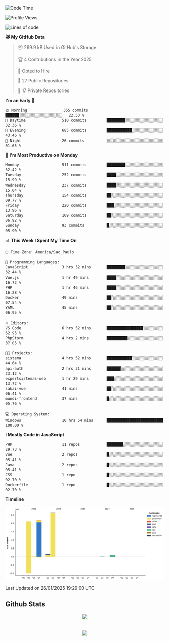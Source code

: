  
<!--START_SECTION:waka-->
![Code Time](http://img.shields.io/badge/Code%20Time-1%2C763%20hrs%203%20mins-blue)

![Profile Views](http://img.shields.io/badge/Profile%20Views-5-blue)

![Lines of code](https://img.shields.io/badge/From%20Hello%20World%20I%27ve%20Written-7.2%20million%20lines%20of%20code-blue)

**🐱 My GitHub Data** 

> 📦 269.9 kB Used in GitHub's Storage 
 > 
> 🏆 4 Contributions in the Year 2025
 > 
> 💼 Opted to Hire
 > 
> 📜 27 Public Repositories 
 > 
> 🔑 17 Private Repositories 
 > 
**I'm an Early 🐤** 

```text
🌞 Morning                355 commits         ██████░░░░░░░░░░░░░░░░░░░   22.53 % 
🌆 Daytime                510 commits         ████████░░░░░░░░░░░░░░░░░   32.36 % 
🌃 Evening                685 commits         ███████████░░░░░░░░░░░░░░   43.46 % 
🌙 Night                  26 commits          ░░░░░░░░░░░░░░░░░░░░░░░░░   01.65 % 
```
📅 **I'm Most Productive on Monday** 

```text
Monday                   511 commits         ████████░░░░░░░░░░░░░░░░░   32.42 % 
Tuesday                  252 commits         ████░░░░░░░░░░░░░░░░░░░░░   15.99 % 
Wednesday                237 commits         ████░░░░░░░░░░░░░░░░░░░░░   15.04 % 
Thursday                 154 commits         ██░░░░░░░░░░░░░░░░░░░░░░░   09.77 % 
Friday                   220 commits         ███░░░░░░░░░░░░░░░░░░░░░░   13.96 % 
Saturday                 109 commits         ██░░░░░░░░░░░░░░░░░░░░░░░   06.92 % 
Sunday                   93 commits          █░░░░░░░░░░░░░░░░░░░░░░░░   05.90 % 
```


📊 **This Week I Spent My Time On** 

```text
🕑︎ Time Zone: America/Sao_Paulo

💬 Programming Languages: 
JavaScript               3 hrs 32 mins       ████████░░░░░░░░░░░░░░░░░   32.44 % 
Vue.js                   1 hr 49 mins        ████░░░░░░░░░░░░░░░░░░░░░   16.72 % 
PHP                      1 hr 46 mins        ████░░░░░░░░░░░░░░░░░░░░░   16.28 % 
Docker                   49 mins             ██░░░░░░░░░░░░░░░░░░░░░░░   07.54 % 
YAML                     45 mins             ██░░░░░░░░░░░░░░░░░░░░░░░   06.95 % 

🔥 Editors: 
VS Code                  6 hrs 52 mins       ████████████████░░░░░░░░░   62.95 % 
PhpStorm                 4 hrs 2 mins        █████████░░░░░░░░░░░░░░░░   37.05 % 

🐱‍💻 Projects: 
sistema                  4 hrs 52 mins       ███████████░░░░░░░░░░░░░░   44.64 % 
api-auth                 2 hrs 31 mins       ██████░░░░░░░░░░░░░░░░░░░   23.12 % 
expertsistemas-web       1 hr 29 mins        ███░░░░░░░░░░░░░░░░░░░░░░   13.72 % 
sakai-vue                41 mins             ██░░░░░░░░░░░░░░░░░░░░░░░   06.41 % 
mundi-frontend           37 mins             █░░░░░░░░░░░░░░░░░░░░░░░░   05.76 % 

💻 Operating System: 
Windows                  10 hrs 54 mins      █████████████████████████   100.00 % 
```

**I Mostly Code in JavaScript** 

```text
PHP                      11 repos            ███████░░░░░░░░░░░░░░░░░░   29.73 % 
Vue                      2 repos             █░░░░░░░░░░░░░░░░░░░░░░░░   05.41 % 
Java                     2 repos             █░░░░░░░░░░░░░░░░░░░░░░░░   05.41 % 
CSS                      1 repo              █░░░░░░░░░░░░░░░░░░░░░░░░   02.70 % 
Dockerfile               1 repo              █░░░░░░░░░░░░░░░░░░░░░░░░   02.70 % 
```



**Timeline**

![Lines of Code chart](https://raw.githubusercontent.com/MaueDev/MaueDev/main/assets/bar_graph.png)


 Last Updated on 26/01/2025 19:29:00 UTC
<!--END_SECTION:waka-->

## Github Stats  
<div align="center"><img src="https://github-readme-stats.vercel.app/api/top-langs/?username=MaueDev&hide_border=true&layout=compact" align="center" /></div>  

<br/>  

<br/>  

<div align="center">
<img src="https://komarev.com/ghpvc/?username=MaueDev&&style=flat-square" align="center" />
</div>  
  
